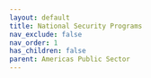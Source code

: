 ```yaml
---
layout: default
title: National Security Programs
nav_exclude: false
nav_order: 1
has_children: false
parent: Americas Public Sector
---
```


